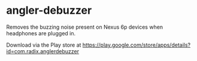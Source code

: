 # angler-debuzzer
Removes the buzzing noise present on Nexus 6p devices when headphones are plugged in.

Download via the Play store at https://play.google.com/store/apps/details?id=com.radix.anglerdebuzzer
